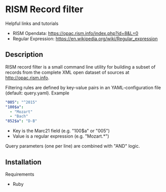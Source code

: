 # RISM Record filter

Helpful links and tutorials
* RISM Opendata: https://opac.rism.info/index.php?id=8&L=0
* Regular Expression:  https://en.wikipedia.org/wiki/Regular_expression

## Description

RISM record filter is a small command line utility for building a subset of  records from the 
complete XML open dataset of sources at http://opac.rism.info. 

Filtering rules are defined by key-value pairs in an YAML-configuration file (default: query.yaml). Example

```yaml
"005": "^2015"
"100$a":
  - "Mozart"
  - "Bach"
"852$a": "D-B"

```

* Key is the Marc21 field (e.g. "100$a" or "005")
* Value is a regular expression (e.g. "Mozart.*")

Query parameters (one per line) are combined with "AND" logic.

## Installation

Requirements

* Ruby

